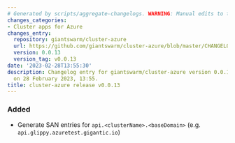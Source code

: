 ```yaml
---
# Generated by scripts/aggregate-changelogs. WARNING: Manual edits to this files will be overwritten.
changes_categories:
- Cluster apps for Azure
changes_entry:
  repository: giantswarm/cluster-azure
  url: https://github.com/giantswarm/cluster-azure/blob/master/CHANGELOG.md#0013---2023-02-28
  version: 0.0.13
  version_tag: v0.0.13
date: '2023-02-28T13:55:30'
description: Changelog entry for giantswarm/cluster-azure version 0.0.13, published
  on 28 February 2023, 13:55.
title: cluster-azure release v0.0.13
---
```


### Added
- Generate SAN entries for `api.<clusterName>.<baseDomain>` (e.g. `api.glippy.azuretest.gigantic.io`)
